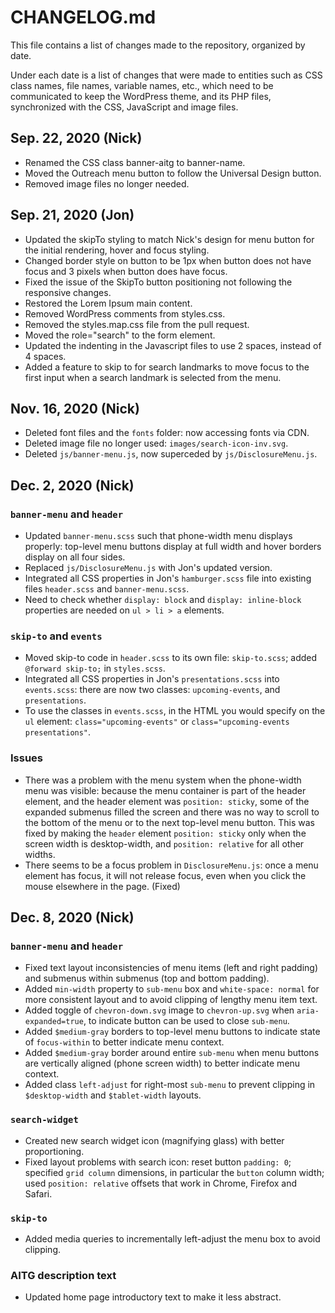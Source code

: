 # CHANGELOG.md

This file contains a list of changes made to the repository, organized by
date.

Under each date is a list of changes that were made to entities such as
CSS class names, file names, variable names, etc., which need to be
communicated to keep the WordPress theme, and its PHP files, synchronized
with the CSS, JavaScript and image files.

## Sep. 22, 2020 (Nick)

* Renamed the CSS class banner-aitg to banner-name.
* Moved the Outreach menu button to follow the Universal Design button.
* Removed image files no longer needed.

## Sep. 21, 2020 (Jon)

* Updated the skipTo styling to match Nick's design for menu button for the
  initial rendering, hover and focus styling.
* Changed border style on button to be 1px when button does not have focus and
  3 pixels when button does have focus.
* Fixed the issue of the SkipTo button positioning not following the
  responsive changes.
* Restored the Lorem Ipsum main content.
* Removed WordPress comments from styles.css.
* Removed the styles.map.css file from the pull request.
* Moved the role="search" to the form element.
* Updated the indenting in the Javascript files to use 2 spaces, instead of 4
  spaces.
* Added a feature to skip to for search landmarks to move focus to the first
  input when a search landmark is selected from the menu.

## Nov. 16, 2020 (Nick)

* Deleted font files and the `fonts` folder: now accessing fonts via CDN.
* Deleted image file no longer used: `images/search-icon-inv.svg`.
* Deleted `js/banner-menu.js`, now superceded by `js/DisclosureMenu.js`.

## Dec. 2, 2020 (Nick)

### `banner-menu` and `header`

* Updated `banner-menu.scss` such that phone-width menu displays properly:
  top-level menu buttons display at full width and hover borders display on
  all four sides.
* Replaced `js/DisclosureMenu.js` with Jon's updated version.
* Integrated all CSS properties in Jon's `hamburger.scss` file into existing
  files `header.scss` and `banner-menu.scss`.
* Need to check whether `display: block` and `display: inline-block` properties
  are needed on `ul > li > a` elements.

### `skip-to` and `events`

* Moved skip-to code in `header.scss` to its own file: `skip-to.scss`; added
  `@forward skip-to;` in `styles.scss`.
* Integrated all CSS properties in Jon's `presentations.scss` into
  `events.scss`: there are now two classes: `upcoming-events`, and
  `presentations`.
* To use the classes in `events.scss`, in the HTML you would specify on the
  `ul` element: `class="upcoming-events"` or
  `class="upcoming-events presentations"`.

### Issues

* There was a problem with the menu system when the phone-width menu was
  visible: because the menu container is part of the header element, and the
  header element was `position: sticky`, some of the expanded submenus filled
  the screen and there was no way to scroll to the bottom of the menu or to
  the next top-level menu button. This was fixed by making the `header`
  element `position: sticky` only when the screen width is desktop-width, and
  `position: relative` for all other widths.
* There seems to be a focus problem in `DisclosureMenu.js`: once a menu
  element has focus, it will not release focus, even when you click the mouse
  elsewhere in the page. (Fixed)

## Dec. 8, 2020 (Nick)

### `banner-menu` and `header`

* Fixed text layout inconsistencies of menu items (left and right padding) and
  submenus within submenus (top and bottom padding).
* Added `min-width` property to `sub-menu` box and `white-space: normal` for
  more consistent layout and to avoid clipping of lengthy menu item text.
* Added toggle of `chevron-down.svg` image to `chevron-up.svg` when
  `aria-expanded=true`, to indicate button can be used to close `sub-menu`.
* Added `$medium-gray` borders to top-level menu buttons to indicate state of
  `focus-within` to better indicate menu context.
* Added `$medium-gray` border around entire `sub-menu` when menu buttons are
  vertically aligned (phone screen width) to better indicate menu context.
* Added class `left-adjust` for right-most `sub-menu` to prevent clipping in
  `$desktop-width` and `$tablet-width` layouts.

### `search-widget`

* Created new search widget icon (magnifying glass) with better proportioning.
* Fixed layout problems with search icon: reset button `padding: 0`; specified
  `grid column` dimensions, in particular the `button` column width; used
  `position: relative` offsets that work in Chrome, Firefox and Safari.

### `skip-to`

* Added media queries to incrementally left-adjust the menu box to avoid
  clipping.

### AITG description text

* Updated home page introductory text to make it less abstract.
